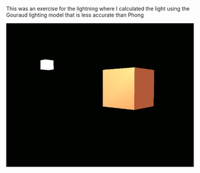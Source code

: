 This was an exercise for the lightning where I calculated the light using the Gouraud lighting model that is less accurate than Phong

![Alt text](Assets/ReadmeImages/gouraudLightningModel.png)